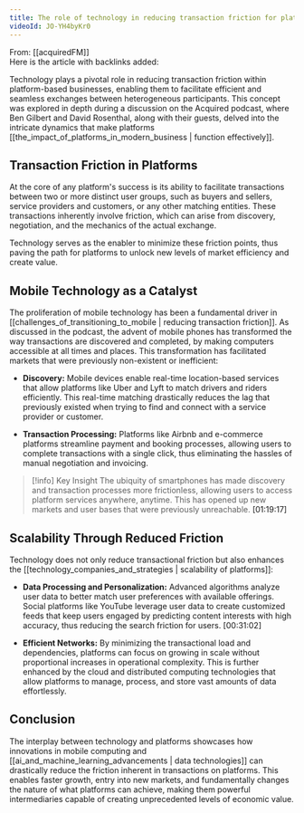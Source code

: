 ```yaml
---
title: The role of technology in reducing transaction friction for platforms
videoId: JO-YH4byKr0
---
```


From: [[acquiredFM]] <br/> 
Here is the article with backlinks added:

Technology plays a pivotal role in reducing transaction friction within platform-based businesses, enabling them to facilitate efficient and seamless exchanges between heterogeneous participants. This concept was explored in depth during a discussion on the Acquired podcast, where Ben Gilbert and David Rosenthal, along with their guests, delved into the intricate dynamics that make platforms [[the_impact_of_platforms_in_modern_business | function effectively]].

## Transaction Friction in Platforms

At the core of any platform's success is its ability to facilitate transactions between two or more distinct user groups, such as buyers and sellers, service providers and customers, or any other matching entities. These transactions inherently involve friction, which can arise from discovery, negotiation, and the mechanics of the actual exchange.

Technology serves as the enabler to minimize these friction points, thus paving the path for platforms to unlock new levels of market efficiency and create value.

## Mobile Technology as a Catalyst

The proliferation of mobile technology has been a fundamental driver in [[challenges_of_transitioning_to_mobile | reducing transaction friction]]. As discussed in the podcast, the advent of mobile phones has transformed the way transactions are discovered and completed, by making computers accessible at all times and places. This transformation has facilitated markets that were previously non-existent or inefficient:

- **Discovery:** Mobile devices enable real-time location-based services that allow platforms like Uber and Lyft to match drivers and riders efficiently. This real-time matching drastically reduces the lag that previously existed when trying to find and connect with a service provider or customer.

- **Transaction Processing:** Platforms like Airbnb and e-commerce platforms streamline payment and booking processes, allowing users to complete transactions with a single click, thus eliminating the hassles of manual negotiation and invoicing.

> [!info] Key Insight
> The ubiquity of smartphones has made discovery and transaction processes more frictionless, allowing users to access platform services anywhere, anytime. This has opened up new markets and user bases that were previously unreachable. 
> <a class="yt-timestamp" data-t="01:19:17">[01:19:17]</a>

## Scalability Through Reduced Friction

Technology does not only reduce transactional friction but also enhances the [[technology_companies_and_strategies | scalability of platforms]]:

- **Data Processing and Personalization:** Advanced algorithms analyze user data to better match user preferences with available offerings. Social platforms like YouTube leverage user data to create customized feeds that keep users engaged by predicting content interests with high accuracy, thus reducing the search friction for users. <a class="yt-timestamp" data-t="00:31:02">[00:31:02]</a>

- **Efficient Networks:** By minimizing the transactional load and dependencies, platforms can focus on growing in scale without proportional increases in operational complexity. This is further enhanced by the cloud and distributed computing technologies that allow platforms to manage, process, and store vast amounts of data effortlessly.

## Conclusion

The interplay between technology and platforms showcases how innovations in mobile computing and [[ai_and_machine_learning_advancements | data technologies]] can drastically reduce the friction inherent in transactions on platforms. This enables faster growth, entry into new markets, and fundamentally changes the nature of what platforms can achieve, making them powerful intermediaries capable of creating unprecedented levels of economic value.